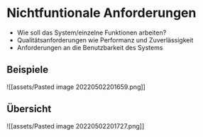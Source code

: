 # Nichtfuntionale Anforderungen

- Wie soll das System/einzelne Funktionen arbeiten?
- Qualitätsanforderungen wie Performanz und Zuverlässigkeit
- Anforderungen an die Benutzbarkeit des Systems

## Beispiele

![[assets/Pasted image 20220502201659.png]]

## Übersicht

![[assets/Pasted image 20220502201727.png]]
